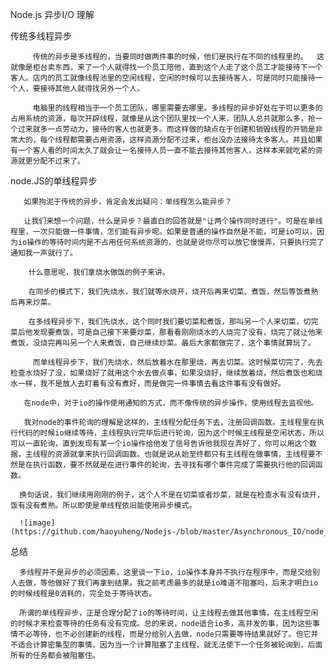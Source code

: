 Node.js 异步I/O 理解

传统多线程异步

         传统的异步是多线程的，当要同时做两件事的时候，他们是执行在不同的线程里的。  这就像是柜台卖东西，来了一个人就得找一个员工陪他，直到这个人走了这个员工才能接待下一个客人。店内的员工就像线程池里的空闲线程，空闲的时候可以去接待客人，可是同时只能接待一个人，要接待其他人就得找另外一个人。

         电脑里的线程相当于一个员工团队，哪里需要去哪里。多线程的异步好处在于可以更多的占用系统的资源，每次开辟线程，就像是从这个团队里找一个人来，团队人总共就那么多，抢一个过来就多一点劳动力，接待的客人也就更多。而这样做的缺点在于创建和销毁线程的开销是非常大的，每个线程都需要占用资源，这样资源分配不过来，柜台没办法接待太多客人。并且如果有一个客人看的时间太久了就会让一名接待人员一直不能去接待其他客人，这样本来就吃紧的资源就更分配不过来了。

 

node.JS的单线程异步

       如果拘泥于传统的异步，肯定会发出疑问：单线程怎么能异步？

       让我们来想一个问题，什么是异步？最直白的回答就是"让两个操作同时进行"。可是在单线程里，一次只能做一件事情，怎们能有异步呢。如果是普通的操作自然是不能，可是io可以，因为io操作的等待时间内是不占用任何系统资源的，也就是说你尽可以放它慢慢弄，只要执行完了通知我一声就行了。

        什么意思呢，我们拿烧水做饭的例子来讲。

        在同步的模式下，我们先烧水，我们就等水烧开，烧开后再来切菜、煮饭，然后等饭煮熟后再来炒菜。

        在多线程异步下，我们先烧水，这个同时我们要切菜和煮饭，那叫另一个人来切菜，切完菜后他发现要煮饭，可是自己接下来要炒菜，那看看刚刚烧水的人烧完了没有，烧完了就让他来煮饭，没烧完再叫另一个人来煮饭，自己继续炒菜。最后大家都做完了，这个事情就算玩了。

         而单线程异步下，我们先烧水，然后放着水在那里烧，再去切菜。这时候菜切完了，先去检查水烧好了没，如果烧好了就用这个水去做点事，如果没烧好，继续放着烧，然后煮饭也和烧水一样，我不是放人去盯着有没有煮好，而是做完一件事情去看这件事有没有做好。

       在node中，对于io的操作使用通知的方式，而不像传统的异步操作，使用线程去监视他。

       我对node的事件轮询的理解是这样的，主线程分配任务下去，注册回调函数。主线程里在执行代码的时候io继续等待，主线程执行完毕后进行轮询，因为这个时候主线程是空闲状态，所以可以一直轮询，直到发现有某一个io操作给他发了信号告诉他我现在弄好了，你可以用这个数据，主线程的资源就拿来执行回调函数。也就是说从始至终都只有主线程在做事情，主线程要不然是在执行函数，要不然就是在进行事件的轮询，去寻找有哪个事件完成了需要执行他的回调函数。

      换句话说，我们继续用刚刚的例子，这个人不是在切菜或者炒菜，就是在检查水有没有烧开，饭有没有煮熟。所以即使是单线程依旧能使用异步模式。
      
      ![image](https://github.com/haoyuheng/Nodejs-/blob/master/Asynchronous_IO/node_io.png)

 

总结

      多线程并不是异步的必须因素，这里谈一下io，io操作本身并不执行在程序中，而是交给别人去做，等他做好了我们再拿到结果。我之前考虑最多的就是io难道不阻塞吗，后来才明白io的时候线程是0消耗的，完全处于等待状态。

      所谓的单线程异步，正是合理分配了io的等待时间，让主线程去做其他事情，在主线程空闲的时候才来检查等待的任务有没有完成。总的来说，node适合io多，高并发的事，因为这些事情不必等待，也不必创建新的线程，而是分给别人去做，node只需要等待结果就好了。但它并不适合计算密集型的事情，因为当一个计算阻塞了主线程，就无法使下一个任务被轮询到，后面所有的任务都会被阻塞住。
